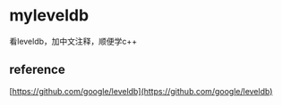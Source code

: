 # myleveldb

看leveldb，加中文注释，顺便学c++

## reference

[https://github.com/google/leveldb](https://github.com/google/leveldb)
